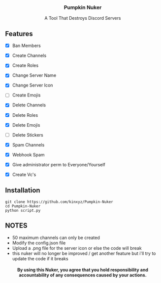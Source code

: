 <h3 align="center">  
  Pumpkin Nuker
  </h3>
<p align="center">
A Tool That Destroys Discord Servers
</p>

## Features
 - [x] Ban Members
 - [x] Create Channels 
 - [x] Create Roles 
 - [x] Change Server Name
 - [x] Change Server Icon
 - [ ] Create Emojis
 - [x] Delete Channels 
 - [x] Delete Roles 
 - [x] Delete Emojis 
 - [ ] Delete Stickers 
 - [x] Spam Channels
 - [x] Webhook Spam
 - [x] Give administrator perm to Everyone/Yourself
 - [x] Create Vc's


<h2>Installation</h2>

```
git clone https://github.com/kinxyz/Pumpkin-Nuker
cd Pumpkin-Nuker
python script.py
```

## NOTES
- 50 maximum channels can only be created
- Modify the config.json file
- Upload a .png file for the server icon or else the code will break
- this nuker will no longer be improved / get another feature but i'll try to update the code if it breaks

<h4 align="center"> By using this Nuker, you agree that you hold responsibility and accountability of any consequences caused by your actions. </h4>